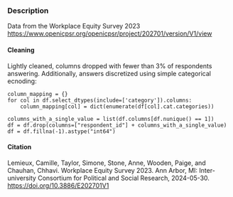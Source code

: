 
### Description
Data from the Workplace Equity Survey 2023 https://www.openicpsr.org/openicpsr/project/202701/version/V1/view

#### Cleaning
Lightly cleaned, columns dropped with fewer than 3% of respondents answering. Additionally, answers discretized using simple categorical ecnoding:
```
column_mapping = {}
for col in df.select_dtypes(include=['category']).columns:
    column_mapping[col] = dict(enumerate(df[col].cat.categories))

columns_with_a_single_value = list(df.columns[df.nunique() == 1])
df = df.drop(columns=["respondent_id"] + columns_with_a_single_value)
df = df.fillna(-1).astype("int64")
```

#### Citation
Lemieux, Camille, Taylor, Simone, Stone, Anne, Wooden, Paige, and Chauhan, Chhavi. Workplace Equity Survey 2023. Ann Arbor, MI: Inter-university Consortium for Political and Social Research, 2024-05-30. https://doi.org/10.3886/E202701V1